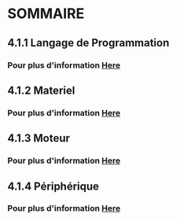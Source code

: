 # **SOMMAIRE**


## **4.1.1 Langage de Programmation**
### Pour plus d'information [Here](./Langage_de_Programmation.md)


## **4.1.2 Materiel**
### Pour plus d'information [Here](./Materiel.md)


## **4.1.3 Moteur**
### Pour plus d'information [Here](./Moteur.md)


## **4.1.4 Périphérique**
### Pour plus d'information [Here](./Peripherique.md)
